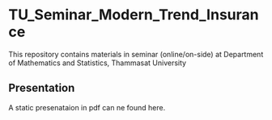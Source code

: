 # TU_Seminar_Modern_Trend_Insurance
This repository contains materials in seminar (online/on-side) at Department of Mathematics and Statistics, Thammasat University

## Presentation 

A static presenataion in pdf can ne found here. 
